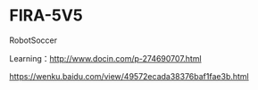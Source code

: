 # FIRA-5V5
RobotSoccer


Learning：http://www.docin.com/p-274690707.html

https://wenku.baidu.com/view/49572ecada38376baf1fae3b.html



